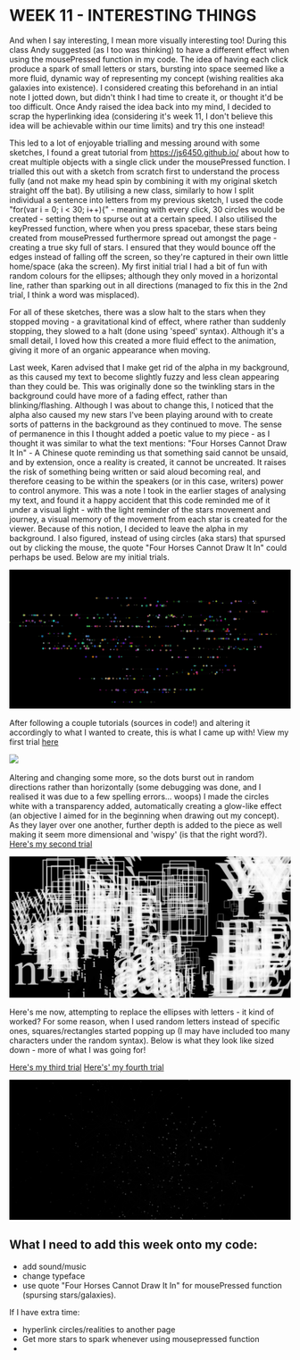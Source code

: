 # WEEK 11 - INTERESTING THINGS

And when I say interesting, I mean more visually interesting too! During this class Andy suggested (as I too was thinking) to have a different effect when using the mousePressed function in my code. The idea of having each click produce a spark of small letters or stars, bursting into space seemed like a more fluid, dynamic way of representing my concept (wishing realities aka galaxies into existence). I considered creating this beforehand in an intial note I jotted down, but didn't think I had time to create it, or thought it'd be too difficult. Once Andy raised the idea back into my mind, I decided to scrap the hyperlinking idea (considering it's week 11, I don't believe this idea will be achievable within our time limits) and try this one instead!

This led to a lot of enjoyable trialling and messing around with some sketches, I found a great tutorial from https://js6450.github.io/ about how to creat multiple objects with a single click under the mousePressed function. I trialled this out with a sketch from scratch first to understand the process fully (and not make my head spin by combining it with my original sketch straight off the bat). By utilising a new class, similarly to how I split individual a sentence into letters from my previous sketch, I used the code "for(var i = 0; i < 30; i++){" - meaning with every click, 30 circles would be created - setting them to spurse out at a certain speed. I also utilised the keyPressed function, where when you press spacebar, these stars being created from mousePressed furthermore spread out amongst the page - creating a true sky full of stars. I ensured that they would bounce off the edges instead of falling off the screen, so they're captured in their own little home/space (aka the screen). My first initial trial I had a bit of fun with random colours for the ellipses; although they only moved in a horizontal line, rather than sparking out in all directions (managed to fix this in the 2nd trial, I think a word was misplaced). 

For all of these sketches, there was a slow halt to the stars when they stopped moving - a gravitational kind of effect, where rather than suddenly stopping, they slowed to a halt (done using 'speed' syntax). Although it's a small detail, I loved how this created a more fluid effect to the animation, giving it more of an organic appearance when moving. 

Last week, Karen advised that I make get rid of the alpha in my background, as this caused my text to become slightly fuzzy and less clean appearing than they could be. This was originally done so the twinkling stars in the background could have more of a fading effect, rather than blinking/flashing. Although I was about to change this, I noticed that the alpha also caused my new stars I've been playing around with to create sorts of patterns in the background as they continued to move. The sense of permanence in this I thought added a poetic value to my piece - as I thought it was similar to what the text mentions: "Four Horses Cannot Draw It In" - A Chinese quote reminding us that something said cannot be unsaid, and by extension, once a reality is created, it cannot be uncreated. It raises the risk of something being written or said aloud becoming real, and therefore ceasing to be within the speakers (or in this case, writers) power to control anymore. This was a note I took in the earlier stages of analysing my text, and found it a happy accident that this code reminded me of it under a visual light - with the light reminder of the stars movement and journey, a visual memory of the movement from each star is created for the viewer. Because of this notion, I decided to leave the alpha in my background. I also figured, instead of using circles (aka stars) that spursed out by clicking the mouse, the quote "Four Horses Cannot Draw It In" could perhaps be used. Below are my initial trials. 



<img src="galaxy tests.JPG">

After following a couple tutorials (sources in code!) and altering it accordingly to what I wanted to create, this is what I came up with! 
View my first trial [here](https://renpapers.github.io/codeword/Processing%20Sketches/galaxy_trials/)

<img src="galaxt trial 2.JPG">

Altering and changing some more, so the dots burst out in random directions rather than horizontally (some debugging was done, and I realised it was due to a few spelling errors... woops) I made the circles white with a transparency added, automatically creating a glow-like effect (an objective I aimed for in the beginning when drawing out my concept). As they layer over one another, further depth is added to the piece as well making it seem more dimensional and 'wispy' (is that the right word?). 
[Here's my second trial](https://renpapers.github.io/codeword/Processing%20Sketches/galaxytrials2/)

<img src="galaxy test 2.JPG">

Here's me now, attempting to replace the ellipses with letters - it kind of worked? For some reason, when I used random letters instead of specific ones, squares/rectangles started popping up (I may have included too many characters under the random syntax). Below is what they look like sized down - more of what I was going for!

[Here's my third trial](https://renpapers.github.io/codeword/Processing%20Sketches/galaxytrials1.5/)
[Here's' my fourth trial](https://renpapers.github.io/codeword/Processing%20Sketches/galaxytrials3/)

<img src="galaxt test 3.JPG">


## What I need to add this week onto my code:
- add sound/music
- change typeface
- use quote "Four Horses Cannot Draw It In" for mousePressed function (spursing stars/galaxies). 


If I have extra time: 
- hyperlink circles/realities to another page 
- Get more stars to spark whenever using mousepressed function 
-
